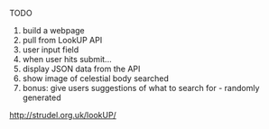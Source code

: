 TODO

1. build a webpage
2. pull from LookUP API
3. user input field
4. when user hits submit...
5. display JSON data from the API
6. show image of celestial body searched
7. bonus: give users suggestions of what to search for - randomly generated

http://strudel.org.uk/lookUP/
